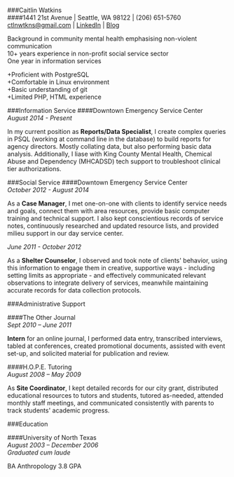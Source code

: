 ###Caitlin Watkins  
####1441 21st Avenue | Seattle, WA 98122 | (206) 651-5760    
ctlnwtkns@gmail.com | [LinkedIn](https://www.linkedin.com/in/caitlinwatkins) | [Blog](http://www.asilearntarot.com)

Background in community mental health emphasising non-violent communication   
10+ years experience in non-profit social service sector   
One year in information services

  +Proficient with PostgreSQL  
  +Comfortable in Linux environment  
  +Basic understanding of git  
  +Limited PHP, HTML experience   

###Information Service
####Downtown Emergency Service Center  
  *August 2014 - Present*

   In my current position as **Reports/Data Specialist**, I create complex queries in PSQL (working at command line in the database) to build reports for agency directors. Mostly collating data, but also performing basic data analysis. Additionally, I liase with King County Mental Health, Chemical Abuse and Dependency (MHCADSD) tech support to troubleshoot clinical tier authorizations. 

###Social Service
####Downtown Emergency Service Center  
  *October 2012 - August 2014*

   As a **Case Manager**, I met one-on-one with clients to identify service needs and goals, connect them with area resources, provide basic computer training and technical support. I also kept conscientious records of service notes, continuously researched and updated resource lists, and provided milieu support in our day service center.

  *June 2011 - October 2012*

   As a **Shelter Counselor**, I observed and took note of clients' behavior, using this information to engage them in creative, supportive ways - including setting limits as appropriate - and effectively communicated relevant observations to integrate delivery of services, meanwhile maintaining accurate records for data collection protocols. 

###Administrative Support

####The Other Journal  
  *Sept 2010 – June 2011*

   **Intern** for an online journal, I performed data entry, transcribed interviews, tabled at conferences, created promotional documents, assisted with event set-up, and solicited material for publication and review.

####H.O.P.E. Tutoring  
  *August 2008 – May 2009*

   As **Site Coordinator**, I kept detailed records for our city grant, distributed educational resources to tutors and students, tutored as-needed, attended monthly staff meetings, and communicated consistently with parents to track students' academic progress. 

###Education

####University of North Texas  
 *August 2003 – December 2006*  
 *Graduated cum laude*  

BA Anthropology 
3.8 GPA 


